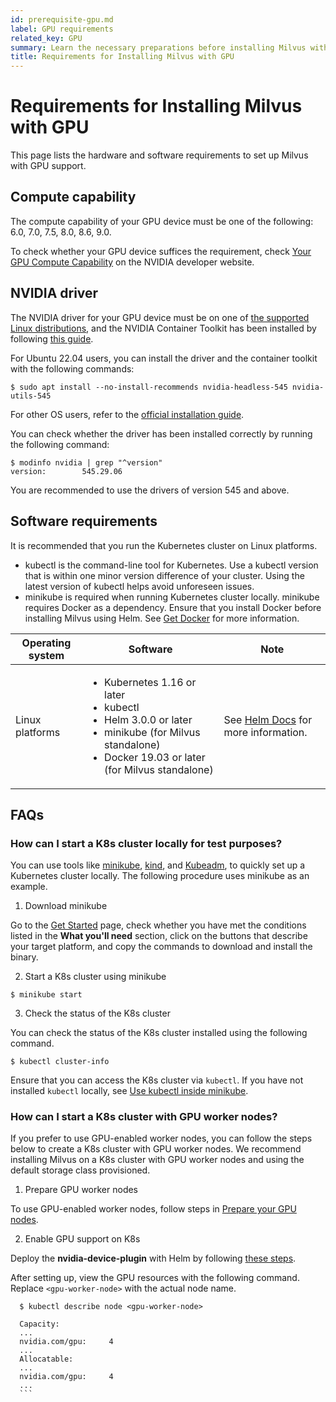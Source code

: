 ```yaml
---
id: prerequisite-gpu.md
label: GPU requirements
related_key: GPU
summary: Learn the necessary preparations before installing Milvus with GPU.
title: Requirements for Installing Milvus with GPU
---
```


# Requirements for Installing Milvus with GPU

This page lists the hardware and software requirements to set up Milvus with GPU support.

## Compute capability

The compute capability of your GPU device must be one of the following: 6.0, 7.0, 7.5, 8.0, 8.6, 9.0.

To check whether your GPU device suffices the requirement, check [Your GPU Compute Capability](https://developer.nvidia.com/cuda-gpus) on the NVIDIA developer website.

## NVIDIA driver

The NVIDIA driver for your GPU device must be on one of [the supported Linux distributions](https://docs.nvidia.com/datacenter/cloud-native/container-toolkit/latest/install-guide.html#linux-distributions), and the NVIDIA Container Toolkit has been installed by following [this guide](https://docs.nvidia.com/datacenter/cloud-native/container-toolkit/latest/install-guide.html).

For Ubuntu 22.04 users, you can install the driver and the container toolkit with the following commands:

```shell
$ sudo apt install --no-install-recommends nvidia-headless-545 nvidia-utils-545
```

For other OS users, refer to the [official installation guide](https://docs.nvidia.com/datacenter/cloud-native/container-toolkit/install-guide.html#installing-on-ubuntu-and-debian).

You can check whether the driver has been installed correctly by running the following command:

```shell
$ modinfo nvidia | grep "^version"
version:        545.29.06
```

You are recommended to use the drivers of version 545 and above.

## Software requirements

It is recommended that you run the Kubernetes cluster on Linux platforms.

- kubectl is the command-line tool for Kubernetes. Use a kubectl version that is within one minor version difference of your cluster. Using the latest version of kubectl helps avoid unforeseen issues.
- minikube is required when running Kubernetes cluster locally. minikube requires Docker as a dependency. Ensure that you install Docker before installing Milvus using Helm. See [Get Docker](https://docs.docker.com/get-docker) for more information.

| Operating system | Software                                                     | Note                                                         |
| ---------------- | ------------------------------------------------------------ | ------------------------------------------------------------ |
| Linux platforms  | <ul><li>Kubernetes 1.16 or later</li><li>kubectl</li><li>Helm 3.0.0 or later</li><li>minikube (for Milvus standalone)</li><li>Docker 19.03 or later (for Milvus standalone)</li></ul> | See [Helm Docs](https://helm.sh/docs/) for more information. |

## FAQs

### How can I start a K8s cluster locally for test purposes?

You can use tools like [minikube](https://minikube.sigs.k8s.io/docs/), [kind](https://kind.sigs.k8s.io/), and [Kubeadm](https://kubernetes.io/docs/reference/setup-tools/kubeadm/), to quickly set up a Kubernetes cluster locally. The following procedure uses minikube as an example.

1. Download minikube

  Go to the [Get Started](https://minikube.sigs.k8s.io/docs/start/) page, check whether you have met the conditions listed in the **What you'll need** section, click on the buttons that describe your target platform, and copy the commands to download and install the binary. 

2. Start a K8s cluster using minikube

  ```shell
  $ minikube start
  ```

3. Check the status of the K8s cluster

  You can check the status of the K8s cluster installed using the following command.

  ```shell
  $ kubectl cluster-info
  ```

<div class="alert note">

Ensure that you can access the K8s cluster via `kubectl`. If you have not installed `kubectl` locally, see [Use kubectl inside minikube](https://minikube.sigs.k8s.io/docs/handbook/kubectl/).

</div>

### How can I start a K8s cluster with GPU worker nodes?

If you prefer to use GPU-enabled worker nodes, you can follow the steps below to create a K8s cluster with GPU worker nodes. We recommend installing Milvus on a K8s cluster with GPU worker nodes and using the default storage class provisioned.

1. Prepare GPU worker nodes

  To use GPU-enabled worker nodes, follow steps in [Prepare your GPU nodes](https://gitlab.com/nvidia/kubernetes/device-plugin/-/blob/main/README.md#preparing-your-gpu-nodes).

2. Enable GPU support on K8s

  Deploy the **nvidia-device-plugin** with Helm by following [these steps](https://gitlab.com/nvidia/kubernetes/device-plugin/-/blob/main/README.md#deployment-via-helm).

  After setting up, view the GPU resources with the following command. Replace `<gpu-worker-node>` with the actual node name.

  ```shell
    $ kubectl describe node <gpu-worker-node>

    Capacity:
    ...
    nvidia.com/gpu:     4
    ...
    Allocatable:
    ...
    nvidia.com/gpu:     4
    ...
    ```  
